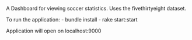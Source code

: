 A Dashboard for viewing soccer statistics. Uses the fivethirtyeight dataset.

To run the application:
    - bundle install
    - rake start:start

Application will open on localhost:9000
